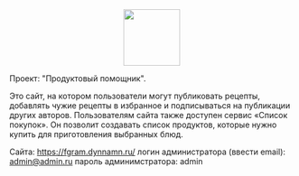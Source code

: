 
<div id="header" align="center">
   <img src="https://media.giphy.com/media/O5hoOqZtdwzoQ/giphy.gif" width="100"/>
</div>


Проект: "Продуктовый помощник".

Это сайт, на котором пользователи могут публиковать рецепты, добавлять чужие рецепты в избранное и подписываться на публикации других авторов. Пользователям сайта также доступен сервис «Список покупок». Он позволит создавать список продуктов, которые нужно купить для приготовления выбранных блюд.

Сайта: https://fgram.dynnamn.ru/
логин администратора (ввести email): admin@admin.ru
пароль админимстратора: admin
